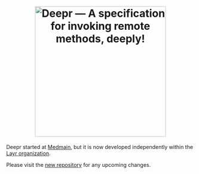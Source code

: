 <h1 align="center">
	<img src="branding/deepr-logo-with-tagline.svg" width="350" alt="Deepr — A specification for invoking remote methods, deeply!">
	<br>
</h1>

Deepr started at [Medmain](https://medmain.com), but it is now developed independently within the [Layr organization](https://github.com/layrjs/deepr).

Please visit the [new repository](https://github.com/layrjs/deepr) for any upcoming changes.
